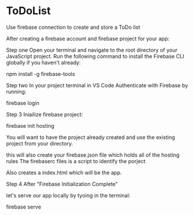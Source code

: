 # ToDoList
Use firebase connection to create and store a ToDo list 



After creating a firebase account and firebase project for your app:

Step one
Open your terminal and navigate to the root directory of your JavaScript project.
Run the following command to install the Firebase CLI globally if you haven't already:

npm install -g firebase-tools

Step two
In your project terminal in VS Code 
Authenticate with Firebase by running:

firebase login

Step 3
Iniailize firebase project:

firebase init hosting

You will want to have the project already created and use the existing project from your directory.

this will also create your firebase.json file which holds all of the hosting rules
The firebaserc files is a script to identify the porject

Also creates a index.html which will be the app.

Step 4
After "Firebase Initialization Complete"

let's serve our app locally by tyoing in the terminal:

firebase serve


